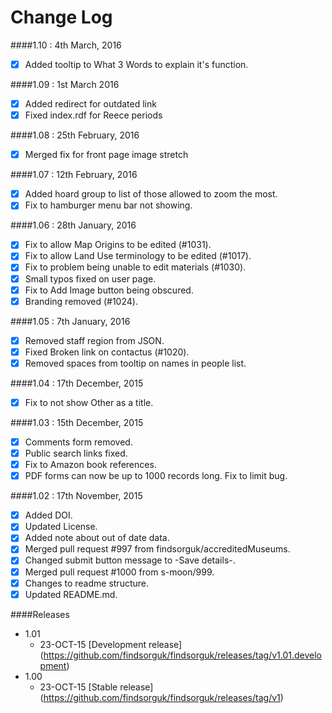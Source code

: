 # Change Log

####1.10 : 4th March, 2016
- [x] Added tooltip to What 3 Words to explain it's function.

####1.09 : 1st March 2016
- [x] Added redirect for outdated link
- [x] Fixed index.rdf for Reece periods

####1.08 : 25th February, 2016
- [x] Merged fix for front page image stretch

####1.07 : 12th February, 2016
- [x] Added hoard group to list of those allowed to zoom the most.
- [x] Fix to hamburger menu bar not showing.

####1.06 : 28th January, 2016
- [x] Fix to allow Map Origins to be edited (#1031).
- [x] Fix to allow Land Use terminology to be edited (#1017).
- [x] Fix to problem being unable to edit materials (#1030).
- [x] Small typos fixed on user page.
- [x] Fix to Add Image button being obscured.
- [x] Branding removed (#1024).

####1.05 : 7th January, 2016
- [x] Removed staff region from JSON.
- [x] Fixed Broken link on contactus (#1020).
- [x] Removed spaces from tooltip on names in people list.

####1.04 : 17th December, 2015
- [x] Fix to not show Other as a title.

####1.03 : 15th December, 2015
- [x] Comments form removed.
- [x] Public search links fixed.
- [x] Fix to Amazon book references.
- [x] PDF forms can now be up to 1000 records long. Fix to limit bug.

####1.02 : 17th November, 2015
- [x] Added DOI.
- [x] Updated License.
- [x] Added note about out of date data.
- [x] Merged pull request #997 from findsorguk/accreditedMuseums.
- [x] Changed submit button message to -Save details-.
- [x] Merged pull request #1000 from s-moon/999.  
- [x] Changes to readme structure. 
- [x] Updated README.md. 

####Releases
* 1.01
  * 23-OCT-15 [Development release] (https://github.com/findsorguk/findsorguk/releases/tag/v1.01.development)
* 1.00
  * 23-OCT-15 [Stable release] (https://github.com/findsorguk/findsorguk/releases/tag/v1)
